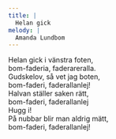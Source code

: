 ```yaml
---
title: |
  Helan gick
melody: |
  Amanda Lundbom
---
```

Helan gick i vänstra foten,   
bom-faderia, faderareralla.   
Gudskelov, så vet jag boten,   
bom-faderi, faderallanlej!   
Halvan ställer saken rätt,   
bom-faderi, faderallanlej   
Hugg i!   
På nubbar blir man aldrig mätt,   
bom-faderi, faderallanlej!